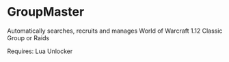 # GroupMaster

Automatically searches, recruits and manages World of Warcraft 1.12 Classic Group or Raids

Requires: Lua Unlocker
